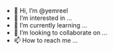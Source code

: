 - 👋 Hi, I’m @yemreel
- 👀 I’m interested in ...
- 🌱 I’m currently learning ...
- 💞️ I’m looking to collaborate on ...
- 📫 How to reach me ...

<!---
yemreel/yemreel is a ✨ special ✨ repository because its `README.md` (this file) appears on your GitHub profile.
You can click the Preview link to take a look at your changes.
--->
